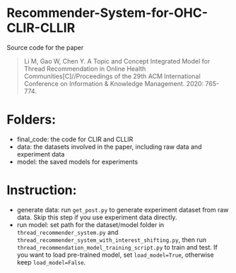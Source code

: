 # Recommender-System-for-OHC-CLIR-CLLIR

Source code for the paper
> Li M, Gao W, Chen Y. A Topic and Concept Integrated Model for Thread Recommendation in Online Health Communities[C]//Proceedings of the 29th ACM International Conference on Information & Knowledge Management. 2020: 765-774.

# Folders:
- final_code: the code for CLIR and CLLIR
- data: the datasets involved in the paper, including raw data and experiment data
- model: the saved models for experiments

# Instruction:
- generate data: run `get_post.py` to generate experiment dataset from raw data. Skip this step if you use experiment data directly.
- run model: set path for the dataset/model folder in `thread_recommender_system.py` and `thread_recommender_system_with_interest_shifting.py`, then run `thread_recommendation_model_training_script.py` to train and test. If you want to load pre-trained model, set `load_model=True`, otherwise keep `load_model=False`.



